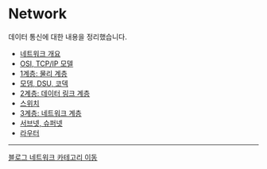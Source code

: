 # Network

 데이터 통신에 대한 내용을 정리했습니다.
 
- [네트워크 개요](https://velog.io/@bami/%EB%84%A4%ED%8A%B8%EC%9B%8C%ED%81%AC-%EA%B0%9C%EC%9A%94#%ED%8C%A8%ED%82%B7) <br/>
- [OSI, TCP/IP 모델](https://velog.io/@bami/OSI-%EB%AA%A8%EB%8D%B8%EA%B3%BC-TCPIP-%EB%AA%A8%EB%8D%B8) <br/>
- [1계층: 물리 계층](https://velog.io/@bami/1%EA%B3%84%EC%B8%B5-%EB%AC%BC%EB%A6%AC-%EA%B3%84%EC%B8%B5) <br/>
- [모뎀, DSU, 코덱](https://velog.io/@bami/%EB%AA%A8%EB%8E%80-DSU-%EC%BD%94%EB%8D%B1) <br/>
- [2계층: 데이터 링크 계층](https://velog.io/@bami/2%EA%B3%84%EC%B8%B5-%EB%8D%B0%EC%9D%B4%ED%84%B0-%EB%A7%81%ED%81%AC-%EA%B3%84%EC%B8%B5) <br/>
- [스위치](https://velog.io/@bami/%EC%8A%A4%EC%9C%84%EC%B9%98#%EA%B0%80%EC%83%81-%ED%9A%8C%EC%84%A0) <br/>
- [3계층: 네트워크 계층](https://velog.io/@bami/3%EA%B3%84%EC%B8%B5-%EB%84%A4%ED%8A%B8%EC%9B%8C%ED%81%AC-%EA%B3%84%EC%B8%B5) <br/>
- [서브넷, 슈퍼넷](https://velog.io/@bami/%EC%84%9C%EB%B8%8C%EB%84%B7-%EC%8A%88%ED%8D%BC%EB%84%B7) <br/>
- [라우터](https://velog.io/@bami/%EB%9D%BC%EC%9A%B0%ED%84%B0) <br/>

<hr/>

[블로그 네트워크 카테고리 이동](https://velog.io/@bami/series/Network)